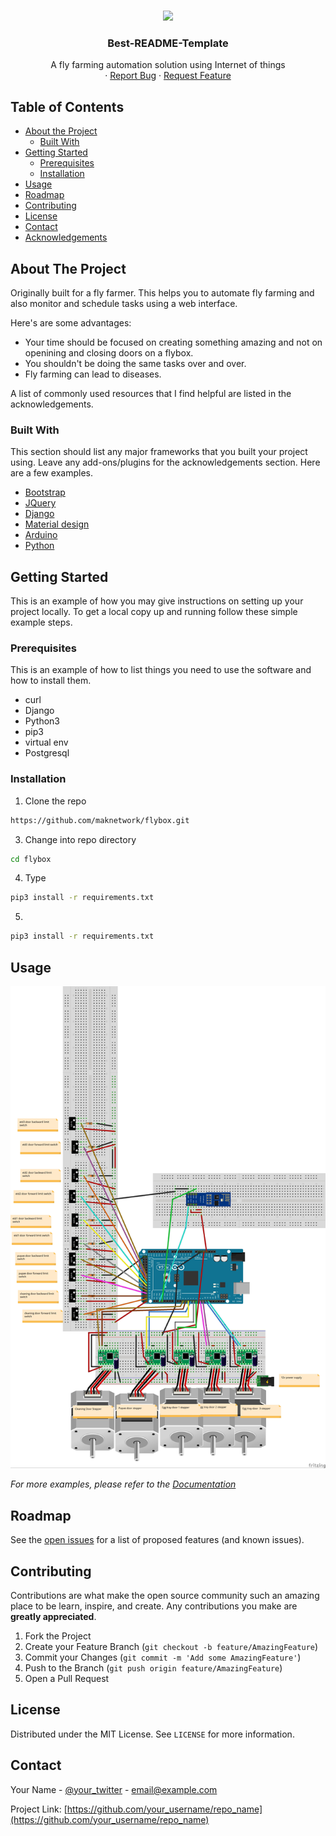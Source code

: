 <!--
***
 Thanks for checking out this README Template. If you have a suggestion that would
*** make this better, please fork the repo and create a pull request or simply open
*** an issue with the tag "enhancement".
*** Thanks again! Now go create something AMAZING! :D
-->




<!-- PROJECT SHIELDS -->
<!--
*** I'm using markdown "reference style" links for readability.
*** Reference links are enclosed in brackets [ ] instead of parentheses ( ).
*** See the bottom of this document for the declaration of the reference variables
*** for contributors-url, forks-url, etc. This is an optional, concise syntax you may use.
*** https://www.markdownguide.org/basic-syntax/#reference-style-links
-->



<!-- PROJECT LOGO -->
<br />
<p align="center">
  <a href="https://maclelabs.com">
<img src="https://img.icons8.com/color/96/000000/fly.png"/>  </a>

  <h3 align="center">Best-README-Template</h3>

  <p align="center">
A fly farming automation solution using Internet of things       <br />
    ·
    <a href="https://github.com/maknetwork/flybox/issues">Report Bug</a>
    ·
    <a href="https://github.com/maknetwork/flybox/issues">Request Feature</a>
  </p>
</p>



<!-- TABLE OF CONTENTS -->
## Table of Contents

* [About the Project](#about-the-project)
  * [Built With](#built-with)
* [Getting Started](#getting-started)
  * [Prerequisites](#prerequisites)
  * [Installation](#installation)
* [Usage](#usage)
* [Roadmap](#roadmap)
* [Contributing](#contributing)
* [License](#license)
* [Contact](#contact)
* [Acknowledgements](#acknowledgements)



<!-- ABOUT THE PROJECT -->
## About The Project


Originally built for a fly farmer. This helps you to automate fly farming and also monitor and schedule tasks using a web interface. 

Here's are some advantages:
* Your time should be focused on creating something amazing and not on openining and closing doors on a flybox.
* You shouldn't be doing the same tasks over and over.
* Fly farming can lead to diseases.


A list of commonly used resources that I find helpful are listed in the acknowledgements.

### Built With
This section should list any major frameworks that you built your project using. Leave any add-ons/plugins for the acknowledgements section. Here are a few examples.
* [Bootstrap](https://getbootstrap.com)
* [JQuery](https://jquery.com)
* [Django](https://djangoproject.com)
* [Material design](https://material.io)
* [Arduino](https://arduino.cc)
* [Python](https://python.org)




<!-- GETTING STARTED -->
## Getting Started

This is an example of how you may give instructions on setting up your project locally.
To get a local copy up and running follow these simple example steps.

### Prerequisites

This is an example of how to list things you need to use the software and how to install them.
* curl
* Django 
* Python3 
* pip3
* virtual env
* Postgresql

### Installation

1. Clone the repo
```sh
https://github.com/maknetwork/flybox.git
```
3. Change into repo directory
```sh
cd flybox
```
4. Type 
```sh
pip3 install -r requirements.txt
```
5.  
```sh
pip3 install -r requirements.txt
```



<!-- USAGE EXAMPLES -->
## Usage

<img src="Schematics/Fly-farmer_bb2.jpg" alt="Logo" width="auto" height="auto">

_For more examples, please refer to the [Documentation](https://example.com)_



<!-- ROADMAP -->
## Roadmap

See the [open issues](https://github.com/othneildrew/Best-README-Template/issues) for a list of proposed features (and known issues).



<!-- CONTRIBUTING -->
## Contributing

Contributions are what make the open source community such an amazing place to be learn, inspire, and create. Any contributions you make are **greatly appreciated**.

1. Fork the Project
2. Create your Feature Branch (`git checkout -b feature/AmazingFeature`)
3. Commit your Changes (`git commit -m 'Add some AmazingFeature'`)
4. Push to the Branch (`git push origin feature/AmazingFeature`)
5. Open a Pull Request



<!-- LICENSE -->
## License

Distributed under the MIT License. See `LICENSE` for more information.



<!-- CONTACT -->
## Contact

Your Name - [@your_twitter](https://twitter.com/your_username) - email@example.com

Project Link: [https://github.com/your_username/repo_name](https://github.com/your_username/repo_name)


